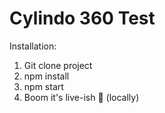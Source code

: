 # Cylindo 360 Test

Installation:

1. Git clone project
2. npm install
3. npm start
4. Boom it's live-ish 🚀 (locally)
